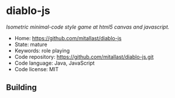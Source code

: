 # diablo-js

_Isometric minimal-code style game at html5 canvas and javascript._

- Home: https://github.com/mitallast/diablo-js
- State: mature
- Keywords: role playing
- Code repository: https://github.com/mitallast/diablo-js.git
- Code language: Java, JavaScript
- Code license: MIT

## Building
